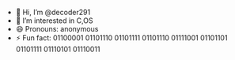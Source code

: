 - 👋 Hi, I’m @decoder291
- 👀 I’m interested in C,OS
- 😄 Pronouns: anonymous
- ⚡ Fun fact: 01100001 01101110 01101111 01101110 01111001 01101101 01101111 01110101 01110011

<!---
decoder291/decoder291 is a ✨ special ✨ repository because its `README.md` (this file) appears on your GitHub profile.
You can click the Preview link to take a look at your changes.
--->
